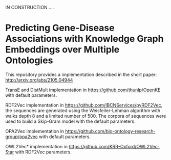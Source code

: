 IN CONSTRUCTION ....

# Predicting Gene-Disease Associations with Knowledge Graph Embeddings over Multiple Ontologies

This repository provides a implementation described in the short paper: http://arxiv.org/abs/2105.04944 



TransE and DistMult implementation in https://github.com/thunlp/OpenKE with default parameters.

RDF2Vec implementation in  https://github.com/IBCNServices/pyRDF2Vec, the sequences are generated using the Weisfeiler-Lehman algorithm with walks depth 8 and a limited number of 500. The corpora of sequences were used to build a Skip-Gram model with the default parameters.

OPA2Vec implementation in https://github.com/bio-ontology-research-group/opa2vec with default parameters.


OWL2Vec* implementation in https://github.com/KRR-Oxford/OWL2Vec-Star with RDF2Vec parameters.

